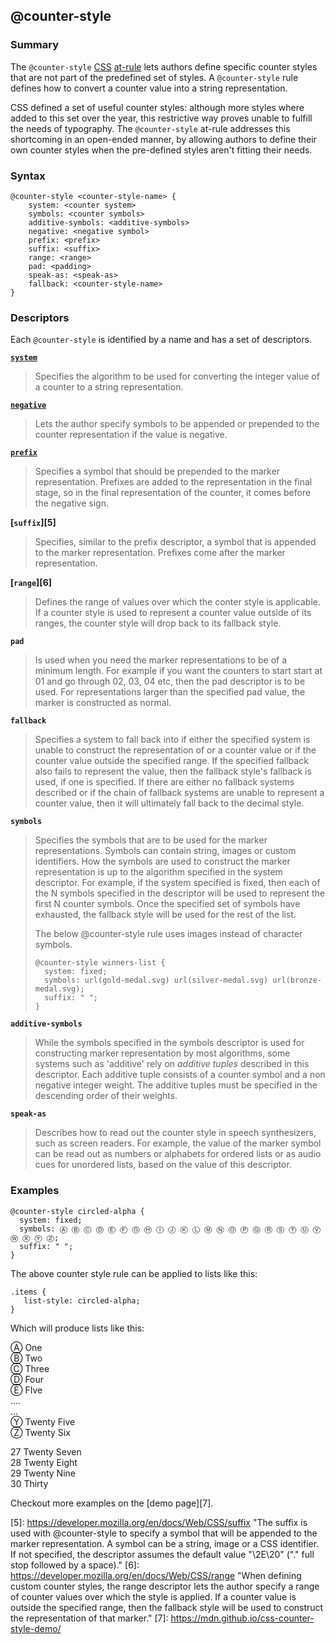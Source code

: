 ## @counter-style

### Summary

The `@counter-style` [CSS][0] [at-rule][1] lets authors define specific counter styles that are not part of the predefined set of styles. A `@counter-style` rule defines how to convert a counter value into a string representation.

CSS defined a set of useful counter styles: although more styles where added to this set over the year, this restrictive way proves unable to fulfill the needs of typography. The `@counter-style` at-rule addresses this shortcoming in an open-ended manner, by allowing authors to define their own counter styles when the pre-defined styles aren't fitting their needs.

### Syntax

    @counter-style <counter-style-name> {
        system: <counter system>
        symbols: <counter symbols>
        additive-symbols: <additive-symbols>
        negative: <negative symbol>
        prefix: <prefix>
        suffix: <suffix>
        range: <range>
        pad: <padding>
        speak-as: <speak-as>
        fallback: <counter-style-name>
    }
    

### Descriptors

Each `@counter-style` is identified by a name and has a set of descriptors.

**[`system`][2]**

> Specifies the algorithm to be used for converting the integer value of a counter to a string representation.

**[`negative`][3]**

> Lets the author specify symbols to be appended or prepended to the counter representation if the value is negative.

**[`prefix`][4]**

> Specifies a symbol that should be prepended to the marker representation. Prefixes are added to the representation in the final stage, so in the final representation of the counter, it comes before the negative sign.

**[`suffix`][5]**

> Specifies, similar to the prefix descriptor, a symbol that is appended to the marker representation. Prefixes come after the marker representation.

**[`range`][6]**

> Defines the range of values over which the conter style is applicable. If a counter style is used to represent a counter value outside of its ranges, the counter style will drop back to its fallback style.

**`pad`**

> Is used when you need the marker representations to be of a minimum length. For example if you want the counters to start start at 01 and go through 02, 03, 04 etc, then the pad descriptor is to be used. For representations larger than the specified pad value, the marker is constructed as normal.

**`fallback`**

> Specifies a system to fall back into if either the specified system is unable to construct the representation of or a counter value or if the counter value outside the specified range. If the specified fallback also fails to represent the value, then the fallback style's fallback is used, if one is specified. If there are either no fallback systems described or if the chain of fallback systems are unable to represent a counter value, then it will ultimately fall back to the decimal style.

**`symbols`**

> Specifies the symbols that are to be used for the marker representations. Symbols can contain string, images or custom identifiers. How the symbols are used to construct the marker representation is up to the algorithm specified in the system descriptor. For example, if the system specified is fixed, then each of the N symbols specified in the descriptor will be used to represent the first N counter symbols. Once the specified set of symbols have exhausted, the fallback style will be used for the rest of the list.  
>   
> The below @counter-style rule uses images instead of character symbols.  
> 
>     @counter-style winners-list {
>       system: fixed;
>       symbols: url(gold-medal.svg) url(silver-medal.svg) url(bronze-medal.svg);
>       suffix: " ";
>     }
> 
> 

**`additive-symbols`**

> While the symbols specified in the symbols descriptor is used for constructing marker representation by most algorithms, some systems such as 'additive' rely on _additive tuples_ described in this descriptor. Each additive tuple consists of a counter symbol and a non negative integer weight. The additive tuples must be specified in the descending order of their weights.

**`speak-as`**

> Describes how to read out the counter style in speech synthesizers, such as screen readers. For example, the value of the marker symbol can be read out as numbers or alphabets for ordered lists or as audio cues for unordered lists, based on the value of this descriptor.

### Examples

    @counter-style circled-alpha {
      system: fixed;
      symbols: Ⓐ Ⓑ Ⓒ Ⓓ Ⓔ Ⓕ Ⓖ Ⓗ Ⓘ Ⓙ Ⓚ Ⓛ Ⓜ Ⓝ Ⓞ Ⓟ Ⓠ Ⓡ Ⓢ Ⓣ Ⓤ Ⓥ Ⓦ Ⓧ Ⓨ Ⓩ;
      suffix: " ";
    }

The above counter style rule can be applied to lists like this:

    .items {
       list-style: circled-alpha;
    }
    

Which will produce lists like this:

Ⓐ One  
Ⓑ Two  
Ⓒ Three  
Ⓓ Four  
Ⓔ FIve  
....  
...  
Ⓨ Twenty Five  
Ⓩ Twenty Six

27 Twenty Seven  
28 Twenty Eight  
29 Twenty Nine  
30 Thirty

Checkout more examples on the [demo page][7].


[0]: https://developer.mozilla.org/en/CSS "CSS"
[1]: https://developer.mozilla.org/en/CSS/At-rule "en/CSS/At-rule"
[2]: https://developer.mozilla.org/en/docs/Web/CSS/system "The documentation about this has not yet been written; please consider contributing!"
[3]: https://developer.mozilla.org/en/docs/Web/CSS/negative "When defining custom counter styles, the negative descriptor lets the author alter the representations of negative counter values, by providing a way to specify symbols to be appended or prepended to the counter representation when the value is negative."
[4]: https://developer.mozilla.org/en/docs/Web/CSS/prefix "The prefix descriptor of the @counter-style rule allows authors to specify a symbol that will be prepended to the marker representation. If no value is specified, the default value will be the empty string."
[5]: https://developer.mozilla.org/en/docs/Web/CSS/suffix "The suffix is used with @counter-style to specify a symbol that will be appended to the marker representation. A symbol can be a string, image or a CSS identifier. If not specified, the descriptor assumes the default value "\2E\20" ("." full stop followed by a space)."
[6]: https://developer.mozilla.org/en/docs/Web/CSS/range "When defining custom counter styles, the range descriptor lets the author specify a range of counter values over which the style is applied. If a counter value is outside the specified range, then the fallback style will be used to construct the representation of that marker."
[7]: https://mdn.github.io/css-counter-style-demo/